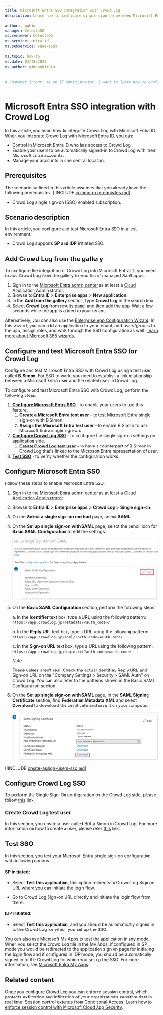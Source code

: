 ```yaml
---
title: Microsoft Entra SSO integration with Crowd Log
description: Learn how to configure single sign-on between Microsoft Entra ID and Crowd Log.

author: nguhiu
manager: CelesteDG
ms.reviewer: CelesteDG
ms.service: entra-id
ms.subservice: saas-apps

ms.topic: how-to
ms.date: 03/25/2025
ms.author: gideonkiratu


# Customer intent: As an IT administrator, I want to learn how to configure single sign-on between Microsoft Entra ID and Crowd Log so that I can control who has access to Crowd Log, enable automatic sign-in with Microsoft Entra accounts, and manage my accounts in one central location.
---
```


# Microsoft Entra SSO integration with Crowd Log

In this article,  you learn how to integrate Crowd Log with Microsoft Entra ID. When you integrate Crowd Log with Microsoft Entra ID, you can:

* Control in Microsoft Entra ID who has access to Crowd Log.
* Enable your users to be automatically signed-in to Crowd Log with their Microsoft Entra accounts.
* Manage your accounts in one central location.

## Prerequisites
The scenario outlined in this article assumes that you already have the following prerequisites:
[!INCLUDE [common-prerequisites.md](~/identity/saas-apps/includes/common-prerequisites.md)]
* Crowd Log single sign-on (SSO) enabled subscription.

## Scenario description

In this article,  you configure and test Microsoft Entra SSO in a test environment.

* Crowd Log supports **SP and IDP** initiated SSO.

## Add Crowd Log from the gallery

To configure the integration of Crowd Log into Microsoft Entra ID, you need to add Crowd Log from the gallery to your list of managed SaaS apps.

1. Sign in to the [Microsoft Entra admin center](https://entra.microsoft.com) as at least a [Cloud Application Administrator](~/identity/role-based-access-control/permissions-reference.md#cloud-application-administrator).
1. Browse to **Entra ID** > **Enterprise apps** > **New application**.
1. In the **Add from the gallery** section, type **Crowd Log** in the search box.
1. Select **Crowd Log** from results panel and then add the app. Wait a few seconds while the app is added to your tenant.

 Alternatively, you can also use the [Enterprise App Configuration Wizard](https://portal.office.com/AdminPortal/home?Q=Docs#/azureadappintegration). In this wizard, you can add an application to your tenant, add users/groups to the app, assign roles, and walk through the SSO configuration as well. [Learn more about Microsoft 365 wizards.](/microsoft-365/admin/misc/azure-ad-setup-guides)

<a name='configure-and-test-azure-ad-sso-for-crowd-log'></a>

## Configure and test Microsoft Entra SSO for Crowd Log

Configure and test Microsoft Entra SSO with Crowd Log using a test user called **B.Simon**. For SSO to work, you need to establish a link relationship between a Microsoft Entra user and the related user in Crowd Log.

To configure and test Microsoft Entra SSO with Crowd Log, perform the following steps:

1. **[Configure Microsoft Entra SSO](#configure-azure-ad-sso)** - to enable your users to use this feature.
    1. **Create a Microsoft Entra test user** - to test Microsoft Entra single sign-on with B.Simon.
    1. **Assign the Microsoft Entra test user** - to enable B.Simon to use Microsoft Entra single sign-on.
1. **[Configure Crowd Log SSO](#configure-crowd-log-sso)** - to configure the single sign-on settings on application side.
    1. **[Create Crowd Log test user](#create-crowd-log-test-user)** - to have a counterpart of B.Simon in Crowd Log that's linked to the Microsoft Entra representation of user.
1. **[Test SSO](#test-sso)** - to verify whether the configuration works.

<a name='configure-azure-ad-sso'></a>

## Configure Microsoft Entra SSO

Follow these steps to enable Microsoft Entra SSO.

1. Sign in to the [Microsoft Entra admin center](https://entra.microsoft.com) as at least a [Cloud Application Administrator](~/identity/role-based-access-control/permissions-reference.md#cloud-application-administrator).
1. Browse to **Entra ID** > **Enterprise apps** > **Crowd Log** > **Single sign-on**.
1. On the **Select a single sign-on method** page, select **SAML**.
1. On the **Set up single sign-on with SAML** page, select the pencil icon for **Basic SAML Configuration** to edit the settings.

   ![Edit Basic SAML Configuration](common/edit-urls.png)

1. On the **Basic SAML Configuration** section, perform the following steps:

    a. In the **Identifier** text box, type a URL using the following pattern:
    `https://app.crowdlog.jp/metadata/<auth_code>/`

    b. In the **Reply URL** text box, type a URL using the following pattern:
    `https://app.crowdlog.jp/saml/?auth_code=<auth_code>`

    c. In the **Sign-on URL** text box, type a URL using the following pattern:
    `https://app.crowdlog.jp/login.cgi?auth_code=<auth_code>`

	> [!NOTE]
	> These values aren't real. Check the actual Identifier, Reply URL and Sign-on URL on the "Company Settings > Security > SAML Auth" on Crowd Log. You can also refer to the patterns shown in the Basic SAML Configuration section. 

1. On the **Set up single sign-on with SAML** page, in the **SAML Signing Certificate** section,  find **Federation Metadata XML** and select **Download** to download the certificate and save it on your computer.

	![The Certificate download link](common/metadataxml.png)

<a name='create-an-azure-ad-test-user'></a>

[!INCLUDE [create-assign-users-sso.md](~/identity/saas-apps/includes/create-assign-users-sso.md)]

## Configure Crowd Log SSO

To perform the Single Sign-On configuration on the Crowd Log side, please follow [this](https://support.crowdlog.jp/portal/ja/kb/articles/admin-settings-saml) link.

### Create Crowd Log test user

In this section, you create a user called Britta Simon in Crowd Log. For more information on how to create a user, please refer [this](https://support.crowdlog.jp/portal/ja/kb/articles/admin-memberadmin-member-create) link.  

## Test SSO 

In this section, you test your Microsoft Entra single sign-on configuration with following options. 

#### SP initiated:

* Select **Test this application**, this option redirects to Crowd Log Sign on URL where you can initiate the login flow.  

* Go to Crowd Log Sign-on URL directly and initiate the login flow from there.

#### IDP initiated:

* Select **Test this application**, and you should be automatically signed in to the Crowd Log for which you set up the SSO. 

You can also use Microsoft My Apps to test the application in any mode. When you select the Crowd Log tile in the My Apps, if configured in SP mode you would be redirected to the application sign on page for initiating the login flow and if configured in IDP mode, you should be automatically signed in to the Crowd Log for which you set up the SSO. For more information, see [Microsoft Entra My Apps](/azure/active-directory/manage-apps/end-user-experiences#azure-ad-my-apps).

## Related content

Once you configure Crowd Log you can enforce session control, which protects exfiltration and infiltration of your organization’s sensitive data in real time. Session control extends from Conditional Access. [Learn how to enforce session control with Microsoft Cloud App Security](/cloud-app-security/proxy-deployment-aad).

